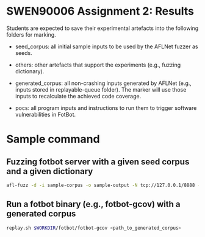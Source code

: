# SWEN90006 Assignment 2: Results

Students are expected to save their experimental artefacts into the following folders for marking.

- seed_corpus: all initial sample inputs to be used by the AFLNet fuzzer as seeds.

- others: other artefacts that support the experiments (e.g., fuzzing dictionary).

- generated_corpus: all non-crashing inputs generated by AFLNet (e.g., inputs stored in replayable-queue folder). The marker will use those inputs to recalculate the achieved code coverage.

- pocs: all program inputs and instructions to run them to trigger software vulnerabilities in FotBot.

# Sample command

## Fuzzing fotbot server with a given seed corpus and a given dictionary

```bash
afl-fuzz -d -i sample-corpus -o sample-output -N tcp://127.0.0.1/8888 -x sample.dict -P FOTBOT -D 3000 -q 3 -s 3 -E -K -R $WORKDIR/fotbot/fotbot-fuzz 127.0.0.1 8888
```

## Run a fotbot binary (e.g., fotbot-gcov) with a generated corpus

```bash
replay.sh $WORKDIR/fotbot/fotbot-gcov <path_to_generated_corpus>
```
